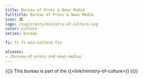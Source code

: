 ```yaml
---
title: Bureau of Press & News Media
fulltitle: Bureau of Press & News Media
icon: 🏛️
logo: /svg/crests/ministry-of-culture.svg
color: culture
series: bureau

fi: fi fi-min-culture fis

aliases:
- /bureau-of-press-and-news-media/
---
```

{{<note series>}}
 This bureau is part of the {{<link/ministry-of-culture>}}
{{</note>}}